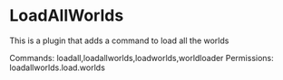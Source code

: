 # LoadAllWorlds
This is a plugin that adds a command to load all the worlds

Commands: loadall,loadallworlds,loadworlds,worldloader
Permissions: loadallworlds.load.worlds

